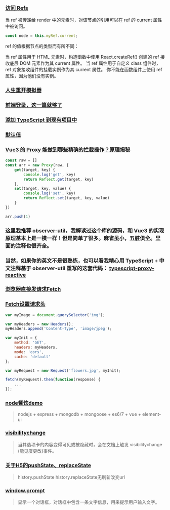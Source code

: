 ### [访问 Refs](https://reactjs.bootcss.com/docs/refs-and-the-dom.html#accessing-refs)

当 ref 被传递给 render 中的元素时，对该节点的引用可以在 ref 的 current 属性中被访问。

```js
const node = this.myRef.current;
```

ref 的值根据节点的类型而有所不同：

当 ref 属性用于 HTML 元素时，构造函数中使用 React.createRef() 创建的 ref 接收底层 DOM 元素作为其 current 属性。
当 ref 属性用于自定义 class 组件时，ref 对象接收组件的挂载实例作为其 current 属性。
你不能在函数组件上使用 ref 属性，因为他们没有实例。

### [人生重开模拟器](https://github.com/VickScarlet/lifeRestart)

### [前端登录，这一篇就够了](https://blog.csdn.net/u011192674/article/details/107101526/)

### [添加 TypeScript 到现有项目中](https://reactjs.bootcss.com/docs/static-type-checking.html#adding-typescript-to-a-project)

### [默认值](https://reactjs.bootcss.com/docs/uncontrolled-components.html#default-values)

### [Vue3 的 Proxy 能做到哪些精确的拦截操作？原理揭秘](https://zhuanlan.zhihu.com/p/148937064)

```js
const raw = []
const arr = new Proxy(raw, {
    get(target, key) {
        console.log('get', key)
        return Reflect.get(target, key)
    },
    set(target, key, value) {
        console.log('set', key)
        return Reflect.set(target, key, value)
    }
})

arr.push(1)
```

### 这里我推荐 [observer-util](https://github.com/nx-js/observer-util)，我解读过这个库的源码，和 Vue3 的实现原理基本上是一模一样！但是简单了很多。麻雀虽小，五脏俱全。里面的注释也很齐全。

### 当然，如果你的英文不是很熟练，也可以看我精心用 TypeScript + 中文注释基于 observer-util 重写的这套代码： [typescript-proxy-reactive](https://github.com/sl1673495/typescript-proxy-reactive)

### [浏览器直接发请求Fetch](https://developer.mozilla.org/zh-CN/docs/Web/API/Fetch_API/Using_Fetch)

### [Fetch设置请求头](https://developer.mozilla.org/zh-CN/docs/Web/API/Request)

```js
var myImage = document.querySelector('img');

var myHeaders = new Headers();
myHeaders.append('Content-Type', 'image/jpeg');

var myInit = {
    method: 'GET',
    headers: myHeaders,
    mode: 'cors',
    cache: 'default'
};

var myRequest = new Request('flowers.jpg', myInit);

fetch(myRequest).then(function(response) {
    ...
});
```

### [node餐饮demo](https://github.com/bailicangdu/node-elm)

> nodejs + express + mongodb + mongoose + es6/7 + vue + element-ui

### [visibilitychange](https://developer.mozilla.org/zh-CN/docs/Web/API/Document/visibilitychange_event)

> 当其选项卡的内容变得可见或被隐藏时，会在文档上触发 visibilitychange (能见度更改)事件。

### [关于H5的pushState、replaceState](https://www.jianshu.com/p/ddb7fcdf5962)

> history.pushState history.replaceState无刷新改变url

### [window.prompt](https://developer.mozilla.org/zh-CN/docs/Web/API/Window/prompt)

> 显示一个对话框，对话框中包含一条文字信息，用来提示用户输入文字。
